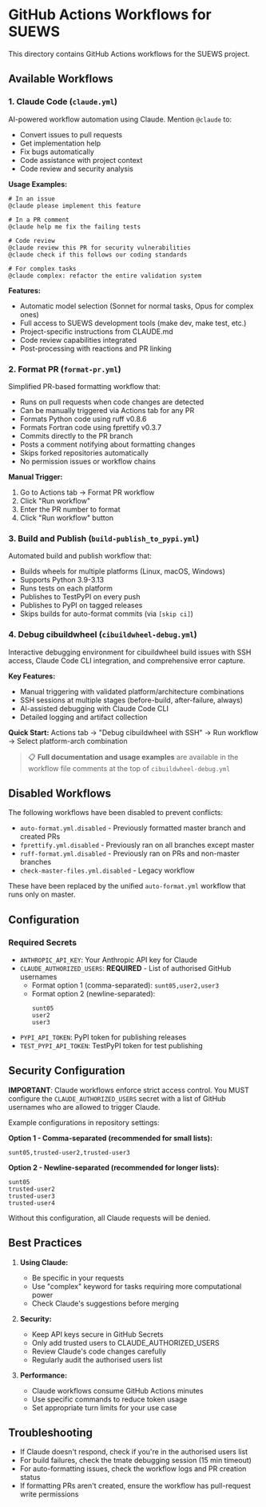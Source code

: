 # GitHub Actions Workflows for SUEWS

This directory contains GitHub Actions workflows for the SUEWS project.

## Available Workflows

### 1. Claude Code (`claude.yml`)
AI-powered workflow automation using Claude. Mention `@claude` to:
- Convert issues to pull requests
- Get implementation help
- Fix bugs automatically
- Code assistance with project context
- Code review and security analysis

**Usage Examples:**
```
# In an issue
@claude please implement this feature

# In a PR comment
@claude help me fix the failing tests

# Code review
@claude review this PR for security vulnerabilities
@claude check if this follows our coding standards

# For complex tasks
@claude complex: refactor the entire validation system
```

**Features:**
- Automatic model selection (Sonnet for normal tasks, Opus for complex ones)
- Full access to SUEWS development tools (make dev, make test, etc.)
- Project-specific instructions from CLAUDE.md
- Code review capabilities integrated
- Post-processing with reactions and PR linking

### 2. Format PR (`format-pr.yml`)
Simplified PR-based formatting workflow that:
- Runs on pull requests when code changes are detected
- Can be manually triggered via Actions tab for any PR
- Formats Python code using ruff v0.8.6
- Formats Fortran code using fprettify v0.3.7
- Commits directly to the PR branch
- Posts a comment notifying about formatting changes
- Skips forked repositories automatically
- No permission issues or workflow chains

**Manual Trigger:**
1. Go to Actions tab → Format PR workflow
2. Click "Run workflow"
3. Enter the PR number to format
4. Click "Run workflow" button

### 3. Build and Publish (`build-publish_to_pypi.yml`)
Automated build and publish workflow that:
- Builds wheels for multiple platforms (Linux, macOS, Windows)
- Supports Python 3.9-3.13
- Runs tests on each platform
- Publishes to TestPyPI on every push
- Publishes to PyPI on tagged releases
- Skips builds for auto-format commits (via `[skip ci]`)

### 4. Debug cibuildwheel (`cibuildwheel-debug.yml`)
Interactive debugging environment for cibuildwheel build issues with SSH access, Claude Code CLI integration, and comprehensive error capture.

**Key Features:**
- Manual triggering with validated platform/architecture combinations
- SSH sessions at multiple stages (before-build, after-failure, always)
- AI-assisted debugging with Claude Code CLI
- Detailed logging and artifact collection

**Quick Start:**
Actions tab → "Debug cibuildwheel with SSH" → Run workflow → Select platform-arch combination

> 📋 **Full documentation and usage examples** are available in the workflow file comments at the top of `cibuildwheel-debug.yml`

## Disabled Workflows

The following workflows have been disabled to prevent conflicts:
- `auto-format.yml.disabled` - Previously formatted master branch and created PRs
- `fprettify.yml.disabled` - Previously ran on all branches except master
- `ruff-format.yml.disabled` - Previously ran on PRs and non-master branches
- `check-master-files.yml.disabled` - Legacy workflow

These have been replaced by the unified `auto-format.yml` workflow that runs only on master.

## Configuration

### Required Secrets
- `ANTHROPIC_API_KEY`: Your Anthropic API key for Claude
- `CLAUDE_AUTHORIZED_USERS`: **REQUIRED** - List of authorised GitHub usernames
  - Format option 1 (comma-separated): `sunt05,user2,user3`
  - Format option 2 (newline-separated):
    ```
    sunt05
    user2
    user3
    ```
- `PYPI_API_TOKEN`: PyPI token for publishing releases
- `TEST_PYPI_API_TOKEN`: TestPyPI token for test publishing


## Security Configuration

**IMPORTANT**: Claude workflows enforce strict access control. You MUST configure the `CLAUDE_AUTHORIZED_USERS` secret with a list of GitHub usernames who are allowed to trigger Claude.

Example configurations in repository settings:

**Option 1 - Comma-separated (recommended for small lists):**
```
sunt05,trusted-user2,trusted-user3
```

**Option 2 - Newline-separated (recommended for longer lists):**
```
sunt05
trusted-user2
trusted-user3
trusted-user4
```

Without this configuration, all Claude requests will be denied.

## Best Practices

1. **Using Claude:**
   - Be specific in your requests
   - Use "complex" keyword for tasks requiring more computational power
   - Check Claude's suggestions before merging

2. **Security:**
   - Keep API keys secure in GitHub Secrets
   - Only add trusted users to CLAUDE_AUTHORIZED_USERS
   - Review Claude's code changes carefully
   - Regularly audit the authorised users list

3. **Performance:**
   - Claude workflows consume GitHub Actions minutes
   - Use specific commands to reduce token usage
   - Set appropriate turn limits for your use case

## Troubleshooting

- If Claude doesn't respond, check if you're in the authorised users list
- For build failures, check the tmate debugging session (15 min timeout)
- For auto-formatting issues, check the workflow logs and PR creation status
- If formatting PRs aren't created, ensure the workflow has pull-request write permissions